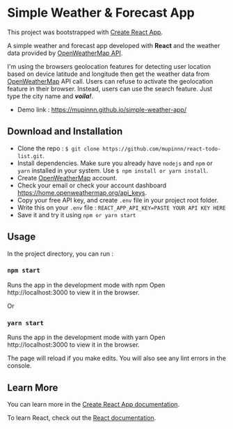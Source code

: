 # Simple Weather & Forecast App

This project was bootstrapped with [Create React App](https://github.com/facebook/create-react-app).

A simple weather and forecast app developed with **React** and the weather data provided by [OpenWeatherMap API](https://openweathermap.org).

I'm using the browsers geolocation features for detecting user location based on device latitude and longitude then get the weather data from [OpenWeatherMap](https://openweathermap.org/) API call. Users can refuse to activate the geolocation feature in their browser. Instead, users can use the search feature. Just type the city name and ***voila!***.

- Demo link : https://mupinnn.github.io/simple-weather-app/

## Download and Installation
- Clone the repo : `$ git clone https://github.com/mupinnn/react-todo-list.git`.
- Install dependencies. Make sure you already have `nodejs` and `npm` or `yarn` installed in your system. Use `$ npm install or yarn install`.
- Create [OpenWeatherMap](https://openweathermap.org/) account.
- Check your email or check your account dashboard https://home.openweathermap.org/api_keys.
- Copy your free API key, and create `.env` file in your project root folder.
- Write this on your `.env` file : `REACT_APP_API_KEY=PASTE YOUR API KEY HERE`
- Save it and try it using `npm or yarn start`

## Usage
In the project directory, you can run :

### `npm start`
Runs the app in the development mode with npm
Open http://localhost:3000 to view it in the browser.

Or

### `yarn start`
Runs the app in the development mode with yarn
Open http://localhost:3000 to view it in the browser.

The page will reload if you make edits.
You will also see any lint errors in the console.

## Learn More

You can learn more in the [Create React App documentation](https://facebook.github.io/create-react-app/docs/getting-started).

To learn React, check out the [React documentation](https://reactjs.org/).